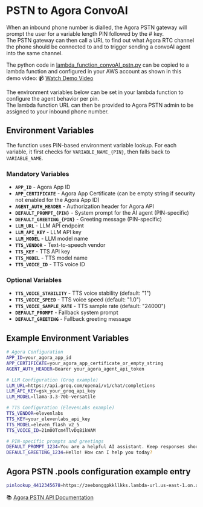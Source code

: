 # PSTN to Agora ConvoAI

When an inbound phone number is dialled, the Agora PSTN gateway will prompt the user for a variable length PIN followed by the # key.  
The PSTN gateway can then call a URL to find out what Agora RTC channel the phone should be connected to and to trigger sending a convoAI agent into the same channel.     

The python code in [lambda_function_convoAI_pstn.py](https://github.com/BenWeekes/agora-rtc-lambda/blob/main/lambda_function_convoAI_pstn.py) can be copied to a lambda function and configured in your AWS account as shown in this demo video: 
📹 [Watch Demo Video](https://drive.google.com/file/d/13mw4jCw62K0YsgffvkCO1KKrme1GP7XB/view?usp=sharing)    

The environment variables below can be set in your lambda function to configure the agent behavior per pin.     
The lambda function URL can then be provided to Agora PSTN admin to be assigned to your inbound phone number.            

## Environment Variables

The function uses PIN-based environment variable lookup. For each variable, it first checks for `VARIABLE_NAME_{PIN}`, then falls back to `VARIABLE_NAME`.

### Mandatory Variables
- **`APP_ID`** - Agora App ID
- **`APP_CERTIFICATE`** - Agora App Certificate (can be empty string if security not enabled for the Agora App ID)
- **`AGENT_AUTH_HEADER`** - Authorization header for Agora API
- **`DEFAULT_PROMPT_{PIN}`** - System prompt for the AI agent (PIN-specific)
- **`DEFAULT_GREETING_{PIN}`** - Greeting message (PIN-specific)
- **`LLM_URL`** - LLM API endpoint
- **`LLM_API_KEY`** - LLM API key
- **`LLM_MODEL`** - LLM model name
- **`TTS_VENDOR`** - Text-to-speech vendor
- **`TTS_KEY`** - TTS API key
- **`TTS_MODEL`** - TTS model name
- **`TTS_VOICE_ID`** - TTS voice ID

### Optional Variables
- **`TTS_VOICE_STABILITY`** - TTS voice stability (default: "1")
- **`TTS_VOICE_SPEED`** - TTS voice speed (default: "1.0")
- **`TTS_VOICE_SAMPLE_RATE`** - TTS sample rate (default: "24000")
- **`DEFAULT_PROMPT`** - Fallback system prompt
- **`DEFAULT_GREETING`** - Fallback greeting message

## Example Environment Variables

```bash
# Agora Configuration
APP_ID=your_agora_app_id
APP_CERTIFICATE=your_agora_app_certificate_or_empty_string
AGENT_AUTH_HEADER=Bearer your_agora_agent_api_token

# LLM Configuration (Groq example)
LLM_URL=https://api.groq.com/openai/v1/chat/completions
LLM_API_KEY=gsk_your_groq_api_key
LLM_MODEL=llama-3.3-70b-versatile

# TTS Configuration (ElevenLabs example)
TTS_VENDOR=elevenlabs
TTS_KEY=your_elevenlabs_api_key
TTS_MODEL=eleven_flash_v2_5
TTS_VOICE_ID=21m00Tcm4TlvDq8ikWAM

# PIN-specific prompts and greetings
DEFAULT_PROMPT_1234=You are a helpful AI assistant. Keep responses short and conversational.
DEFAULT_GREETING_1234=Hello! How can I help you today?
```

## Agora PSTN .pools configuration example entry

```bash
pinlookup_4412345678=https://zeebonggpkkllkks.lambda-url.us-east-1.on.aws
```

📚 [Agora PSTN API Documentation](https://github.com/AgoraIO-Solutions/pstn-doc)
